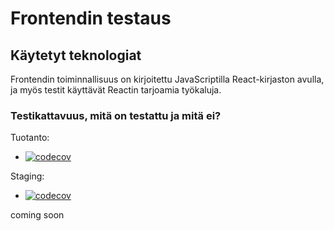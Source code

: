 # Frontendin testaus

## Käytetyt teknologiat

Frontendin toiminnallisuus on kirjoitettu JavaScriptilla React-kirjaston avulla, ja myös testit käyttävät Reactin tarjoamia työkaluja. 

### Testikattavuus, mitä on testattu ja mitä ei?

Tuotanto:
- [![codecov](https://codecov.io/gh/ohtuprojekti-2022/vesialue-front/branch/main/graph/badge.svg?token=9K2Y141HQT)](https://codecov.io/gh/ohtuprojekti-2022/vesialue-front)

Staging:
- [![codecov](https://codecov.io/gh/ohtuprojekti-2022/vesialue-front/branch/staging/graph/badge.svg?token=9K2Y141HQT)](https://codecov.io/gh/ohtuprojekti-2022/vesialue-front)

coming soon
